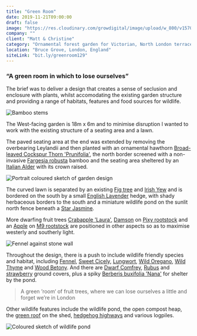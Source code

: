 ```yaml
---
title: "Green Room"
date: 2019-11-21T09:00:00
draft: false
image: "https://res.cloudinary.com/growdigital/image/upload/w_800/v1570786836/greenroom-0.16-display.jpg"
company: ""
client: "Matt & Christine"
category: "Ornamental forest garden for Victorian, North London terrace"
location: "Bruce Grove, London, England"
siteLink: "bit.ly/greenroom129"
---
```


### “A green room in which to lose ourselves”
          
The brief was to deliver a design that creates a sense of seclusion and enclosure with plants, whilst accomodating the existing garden structure and providing a range of habitats, features and food sources for wildlife.

<img class="img-fluid mb-4 mt-2" alt="Bamboo stems" src="https://res.cloudinary.com/growdigital/image/upload/w_800/v1570475423/fargesia-robusta-campbell.jpg">

The West-facing garden is 18m x 6m and to minimise disruption I wanted to work with the existing structure of a seating area and a lawn. 

The paved seating area at the end was extended by removing the overbearing Leylandii and then planted with an ornamental hawthorn [Broad-leaved Cockspur Thorn 'Prunifolia'](https://www.rhs.org.uk/Plants/89242/Crataegus-persimilis-Prunifolia/Details), the north border screened with a non-invasive [Fargesia robusta](https://en.wikipedia.org/wiki/Fargesia_robusta) bamboo and the seating area sheltered by an [Italian Alder](https://pfaf.org/user/Plant.aspx?LatinName=Alnus+cordata) with its crown raised. 

<img class="img-fluid mb-4 mt-2" src="https://res.cloudinary.com/growdigital/image/upload/w_800/v1570787078/greenroomn-pencil-sketch-colorised.jpg" alt="Portrait coloured sketch of garden design">

The curved lawn is separated by an existing [Fig tree](https://pfaf.org/user/plant.aspx?latinname=Ficus+carica) and [Irish Yew](https://www.rhs.org.uk/plants/95998/taxus-baccata-fastigiata-(f)/details) and is bordered on the south by a small [English Lavender](https://pfaf.org/User/Plant.aspx?LatinName=Lavandula+angustifolia) hedge, with shady herbaceous borders to the south and a miniature wildlife pond on the sunlit north fence beneath a [Star Jasmine](https://pfaf.org/user/Plant.aspx?LatinName=Trachelospermum+jasminoides).

More dwarfing fruit trees [Crabapple 'Laura'](https://www.rhs.org.uk/Plants/124642/Malus-Laura/Details), [Damson](https://pfaf.org/user/Plant.aspx?LatinName=Prunus+insititia) on [Pixy rootstock](https://walcotnursery.co.uk/rootstocks/) and an [Apple](https://www.orangepippin.com/varieties/apples) on [M9 rootstock](https://walcotnursery.co.uk/rootstocks/) are positioned in other aspects so as to maximise westerly and southerly light.

<img class="img-fluid mb-4" alt="Fennel against stone wall" src="https://res.cloudinary.com/growdigital/image/upload/w_800,q_60/v1570783790/fennel-CD3323CE.jpg">

Throughout the design, there is a push to include wildlife friendly species and habitat, including [Fennel](https://pfaf.org/user/plant.aspx?LatinName=Foeniculum+vulgare), [Sweet Cicely](https://pfaf.org/user/plant.aspx?LatinName=Myrrhis+odorata), [Lungwort](https://pfaf.org/user/plant.aspx?latinname=Pulmonaria+officinalis), [Wild Oregano](https://pfaf.org/user/plant.aspx?latinname=Origanum+vulgare), [Wild Thyme](https://www.rhs.org.uk/Plants/105763/Thymus-polytrichus-A-Kern-ex-Borbas-subsp-britannicus-(Ronniger)-Kerguelen/Details) and [Wood Betony](https://pfaf.org/user/Plant.aspx?LatinName=Stachys+officinalis). And there are [Dwarf Comfrey](https://www.rhs.org.uk/Plants/75444/Symphytum-ibericum/Details), [Rubus](https://pfaf.org/User/plant.aspx?LatinName=Rubus+nepalensis) and [strawberry](https://pfaf.org/user/Plant.aspx?LatinName=Fragaria+chiloensis) ground covers, plus a spiky [Berberis buxifolia 'Nana'](https://www.thompson-morgan.com/p/berberis-buxifolia-nana/t58097TM) for shelter by the pond.

>A green ’room‘ of fruit trees, where we can lose ourselves a little and forget we’re in London
          
Other wildlife features include the wildlife pond, the open compost heap, the [green roof](https://www.grassroofcompany.co.uk/our-juice) on the shed, [hedgehog highways](https://www.hedgehogstreet.org/help-hedgehogs/link-your-garden/) and various logpiles.

<img class="img-fluid mb-4" src="https://res.cloudinary.com/growdigital/image/upload/w_800/v1570444258/greenroom-pond-illustration.png" alt="Coloured sketch of wildlife pond">

